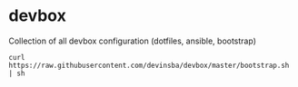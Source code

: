 # devbox
Collection of all devbox configuration (dotfiles, ansible, bootstrap)

```
curl https://raw.githubusercontent.com/devinsba/devbox/master/bootstrap.sh | sh
```